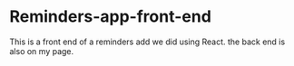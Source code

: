 # Reminders-app-front-end
This is a front end of a reminders add we did using React. the back end is also on my page.
